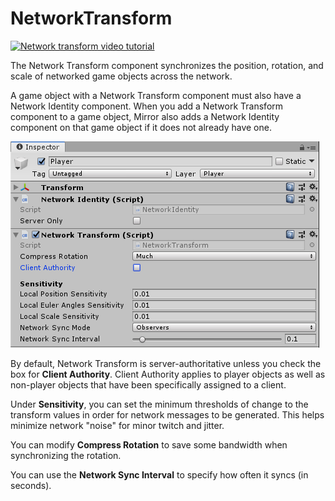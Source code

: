 # NetworkTransform

[![Network transform video tutorial](../images/video_tutorial.png)](https://www.youtube.com/watch?v=Z0th49NERl4&list=PLkx8oFug638oBYF5EOwsSS-gOVBXj1dkP&index=3)

The Network Transform component synchronizes the position, rotation, and scale of networked game objects across the network.

A game object with a Network Transform component must also have a Network Identity component. When you add a Network Transform component to a game object, Mirror also adds a Network Identity component on that game object if it does not already have one.

![The Network Transform component](NetworkTransform.png)

By default, Network Transform is server-authoritative unless you check the box for **Client Authority**.  Client Authority applies to player objects as well as non-player objects that have been specifically assigned to a client.

Under **Sensitivity**, you can set the minimum thresholds of change to the transform values in order for network messages to be generated.  This helps minimize network "noise" for minor twitch and jitter.

You can modify **Compress Rotation** to save some bandwidth when synchronizing the rotation.

You can use the **Network Sync Interval** to specify how often it syncs (in seconds).
